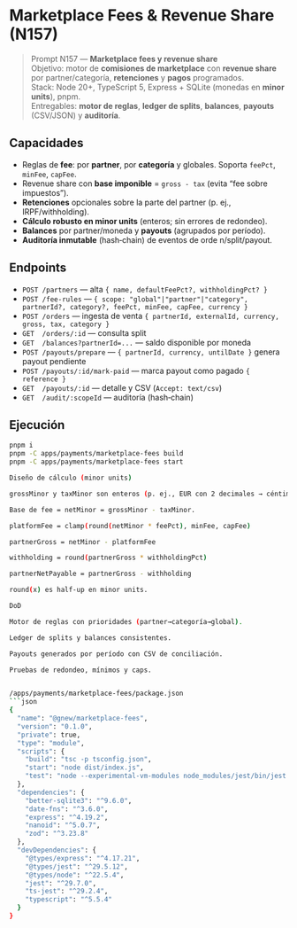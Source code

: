 
# Marketplace Fees & Revenue Share (N157)

> Prompt N157 — **Marketplace fees y revenue share**  
> Objetivo: motor de **comisiones de marketplace** con **revenue share** por partner/categoría, **retenciones** y **pagos** programados.  
> Stack: Node 20+, TypeScript 5, Express + SQLite (monedas en **minor units**), pnpm.  
> Entregables: **motor de reglas**, **ledger de splits**, **balances**, **payouts** (CSV/JSON) y **auditoría**.

## Capacidades
- Reglas de **fee**: por **partner**, por **categoría** y globales. Soporta `feePct`, `minFee`, `capFee`.
- Revenue share con **base imponible** = `gross - tax` (evita “fee sobre impuestos”).
- **Retenciones** opcionales sobre la parte del partner (p. ej., IRPF/withholding).
- **Cálculo robusto en minor units** (enteros; sin errores de redondeo).
- **Balances** por partner/moneda y **payouts** (agrupados por período).
- **Auditoría inmutable** (hash‑chain) de eventos de orde n/split/payout.

## Endpoints
- `POST /partners` — alta `{ name, defaultFeePct?, withholdingPct? }`
- `POST /fee-rules` — `{ scope: "global"|"partner"|"category", partnerId?, category?, feePct, minFee, capFee, currency }`
- `POST /orders` — ingesta de venta `{ partnerId, externalId, currency, gross, tax, category }`
- `GET  /orders/:id` — consulta split
- `GET  /balances?partnerId=...` — saldo disponible por moneda
- `POST /payouts/prepare` — `{ partnerId, currency, untilDate }` genera payout pendiente
- `POST /payouts/:id/mark-paid` — marca payout como pagado `{ reference }`
- `GET  /payouts/:id` — detalle y CSV (`Accept: text/csv`)
- `GET  /audit/:scopeId` — auditoría (hash‑chain)

## Ejecución
```bash
pnpm i
pnpm -C apps/payments/marketplace-fees build
pnpm -C apps/payments/marketplace-fees start

Diseño de cálculo (minor units)

grossMinor y taxMinor son enteros (p. ej., EUR con 2 decimales → céntimos).

Base de fee = netMinor = grossMinor - taxMinor.

platformFee = clamp(round(netMinor * feePct), minFee, capFee)

partnerGross = netMinor - platformFee

withholding = round(partnerGross * withholdingPct)

partnerNetPayable = partnerGross - withholding

round(x) es half‑up en minor units.

DoD

Motor de reglas con prioridades (partner→categoría→global).

Ledger de splits y balances consistentes.

Payouts generados por período con CSV de conciliación.

Pruebas de redondeo, mínimos y caps.


/apps/payments/marketplace-fees/package.json
```json
{
  "name": "@gnew/marketplace-fees",
  "version": "0.1.0",
  "private": true,
  "type": "module",
  "scripts": {
    "build": "tsc -p tsconfig.json",
    "start": "node dist/index.js",
    "test": "node --experimental-vm-modules node_modules/jest/bin/jest.js --runInBand"
  },
  "dependencies": {
    "better-sqlite3": "^9.6.0",
    "date-fns": "^3.6.0",
    "express": "^4.19.2",
    "nanoid": "^5.0.7",
    "zod": "^3.23.8"
  },
  "devDependencies": {
    "@types/express": "^4.17.21",
    "@types/jest": "^29.5.12",
    "@types/node": "^22.5.4",
    "jest": "^29.7.0",
    "ts-jest": "^29.2.4",
    "typescript": "^5.5.4"
  }
}


